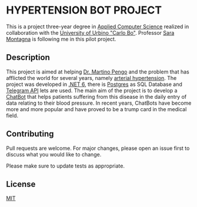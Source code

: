 # HYPERTENSION BOT PROJECT
This is a project three-year degree in [Applied Computer Science](https://informatica.uniurb.it/) realized in collaboration with the [University of Urbino "Carlo Bo"](https://www.uniurb.it/). Professor [Sara Montagna](https://www.uniurb.it/persone/sara-montagna) is following me in this pilot project.

## Description
This project is aimed at helping [Dr. Martino Pengo](https://www.auxologico.it/equipe/dott-martino-pengo) and the problem that has afflicted the world for several years, namely [arterial hypertension](https://www.marionegri.it/magazine/ipertensione-arteriosa?gclid=CjwKCAiA85efBhBbEiwAD7oLQOezC4HCCgRSeiOY6Uz37gq6RZE-66ushhO-qMO1IpgHw4-OOYTKNhoCA3cQAvD_BwE). The project was developed in [.NET 6](https://dotnet.microsoft.com/en-us/), there is [Postgres](https://www.postgresql.org/) as SQL Database and [Telegram API](https://core.telegram.org/) lets are used.
The main aim of the project is to develop a [ChatBot](https://www.oracle.com/it/chatbots/what-is-a-chatbot/) that helps patients suffering from this disease in the daily entry of data relating to their blood pressure. In recent years, ChatBots have become more and more popular and have proved to be a trump card in the medical field.

## Contributing

Pull requests are welcome. For major changes, please open an issue first
to discuss what you would like to change.

Please make sure to update tests as appropriate.

## License

[MIT](https://choosealicense.com/licenses/mit/)
